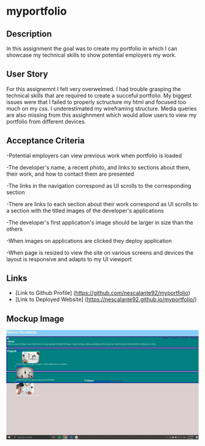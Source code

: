 # myportfolio
## Description
In this assignment the goal was to create my portfolio in which I can showcase my technical skills to show potential employers my work. 



## User Story
For this assignemnt I felt very overwelmed. I had trouble grasping the technical skills that are required to create a succeful portfolio. My biggest issues were that I failed to properly sctructure my html and focused too much on my css. I underestimated my wireframing structure. Media queries are also missing from this assighnment which would allow users to view my portfolio from different devices.


## Acceptance Criteria 
-Potential employers can view previous work
when portfolio is loaded

-The developer's name, a recent photo, and links to sections about them, their work, and how to contact them are presented

-The links in the navigation correspond as UI scrolls to the corresponding section

-There are links to each section about their work correspond as UI scrolls to a section with the titled images of the developer's applications

-The developer's first application's image should be larger in size than the others

-When images on applications are clicked they deploy application

-When page is resized to view the site on various screens and devices
the layout is responsive and adapts to my UI viewport


## Links

- [Link to Github Profile] (https://github.com/nescalante92/myportfolio)
- [Link to Deployed Website] (https://nescalante92.github.io/myportfolio/) 

## Mockup Image 
![myportfolio](Assets\portfoliopicpick.jpg)